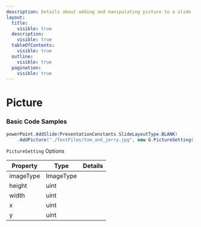 ```yaml
---
description: Details about adding and manipulating picture to a slide
layout:
  title:
    visible: true
  description:
    visible: true
  tableOfContents:
    visible: true
  outline:
    visible: true
  pagination:
    visible: true
---
```


# Picture

### Basic Code Samples

```csharp
powerPoint.AddSlide(PresentationConstants.SlideLayoutType.BLANK)
    .AddPicture("./TestFiles/tom_and_jerry.jpg", new G.PictureSetting());
```

`PictureSetting` Options

| Property  | Type      | Details |
| --------- | --------- | ------- |
| imageType | ImageType |         |
| height    | uint      |         |
| width     | uint      |         |
| x         | uint      |         |
| y         | uint      |         |
